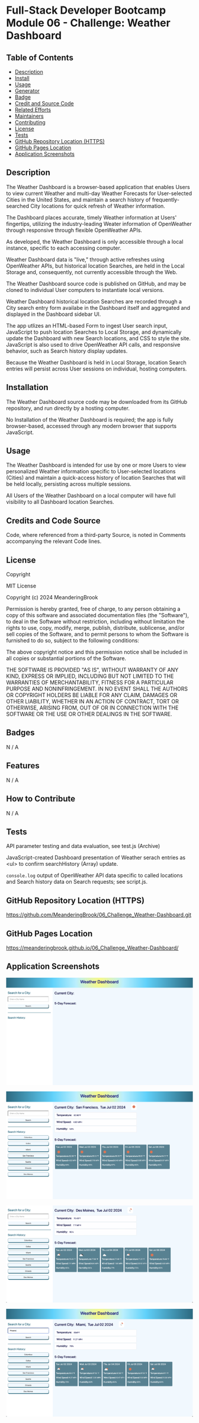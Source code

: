 # Full-Stack Developer Bootcamp Module 06 - Challenge: Weather Dashboard

## Table of Contents

- [Description](#description)
- [Install](#install)
- [Usage](#usage)
- [Generator](#generator)
- [Badge](#badge)
- [Credit and Source Code](#credits-and-code-source)
- [Related Efforts](#related-efforts)
- [Maintainers](#maintainers)
- [Contributing](#contributing)
- [License](#license)
- [Tests](#tests)
- [GitHub Repository Location (HTTPS)](#github-repository-location-https)
- [GitHub Pages Location](#github-pages-location)
- [Application Screenshots](#application-screenshots) 


## Description

The Weather Dashboard is a browser-based application that enables Users to view current Weather and multi-day Weather Forecasts for User-selected Cities in the United States, and maintain a search history of frequently-searched City locations for quick refresh of Weather information.

The Dashboard places accurate, timely Weather information at Users' fingertips, utilizing the industry-leading Weater information of OpenWeather through responsive through flexible OpenWeather APIs.

As developed, the Weather Dashboard is only accessible through a local instance, specific to each accessing computer.

Weather Dashboard data is "live," through active refreshes using OpenWeather APIs, but historical location Searches, are held in the Local Storage and, consequently, not currently accessible through the Web.

The Weather Dashboard source code is published on GitHub, and may be cloned to individual User computers to instantiate local versions.

Weather Dashboard historical location Searches are recorded through a City search entry form availabe in the Dashboard itself and aggregated and displayed in the Dashboard sidebar UI.

The app utlizes an HTML-based Form to ingest User search input, JavaScript to push location Searches to Local Storage, and dynamically update the Dashboard with new Search locations, and CSS to style the site. JavaScript is also used to drive OpenWeather API calls, and responsive behavior, such as Search history display updates.

Because the Weather Dashboard is held in Local Storage, location Search entries will persist across User sessions on individual, hosting computers.


## Installation

The Weather Dashboard source code may be downloaded from its GitHub repository, and run directly by a hosting computer.

No Installation of the Weather Dashboard is required; the app is fully browser-based, accessed through any modern browser that supports JavaScript.


## Usage

The Weather Dashboard is intended for use by one or more Users to view personalized Weather information specific to User-selected locations (Cities) and maintain a quick-access history of location Searches that will be held locally, persisting across multiple sessions. 

All Users of the Weather Dashboard on a local computer will have full visibility to all Dashboard location Searches.


## Credits and Code Source

Code, where referenced from a third-party Source, is noted in Comments accompanying the relevant Code lines.


## License

Copyright <YEAR> <COPYRIGHT Chris Milazzo>


MIT License

Copyright (c) 2024 MeanderingBrook

Permission is hereby granted, free of charge, to any person obtaining a copy
of this software and associated documentation files (the "Software"), to deal
in the Software without restriction, including without limitation the rights
to use, copy, modify, merge, publish, distribute, sublicense, and/or sell
copies of the Software, and to permit persons to whom the Software is
furnished to do so, subject to the following conditions:

The above copyright notice and this permission notice shall be included in all
copies or substantial portions of the Software.

THE SOFTWARE IS PROVIDED "AS IS", WITHOUT WARRANTY OF ANY KIND, EXPRESS OR
IMPLIED, INCLUDING BUT NOT LIMITED TO THE WARRANTIES OF MERCHANTABILITY,
FITNESS FOR A PARTICULAR PURPOSE AND NONINFRINGEMENT. IN NO EVENT SHALL THE
AUTHORS OR COPYRIGHT HOLDERS BE LIABLE FOR ANY CLAIM, DAMAGES OR OTHER
LIABILITY, WHETHER IN AN ACTION OF CONTRACT, TORT OR OTHERWISE, ARISING FROM,
OUT OF OR IN CONNECTION WITH THE SOFTWARE OR THE USE OR OTHER DEALINGS IN THE
SOFTWARE.


## Badges

N / A


## Features

N / A


## How to Contribute

N / A


## Tests

API parameter testing and data evaluation, see test.js (Archive)

JavaScript-created Dashboard presentation of Weather serach entries as &lt;ul&gt; to confirm searchHistory (Array) update.

`console.log` output of OpenWeather API data specific to called locations and Search history data on Search requests; see script.js.


## GitHub Repository Location (HTTPS)

https://github.com/MeanderingBrook/06_Challenge_Weather-Dashboard.git


## GitHub Pages Location

https://meanderingbrook.github.io/06_Challenge_Weather-Dashboard/


## Application Screenshots

![Weather Dashboard: Empty Dashboard Screenshot](./assets/images/Weather-Dashboard_Empty-Dashboard_Screenshot.png?raw=true "Weather Dashboard: Empty Dashboard")

![Weather Dashboard: Populated Dashboard Screenshot 01 - San Francisco](./assets/images/Weather-Dashboard_Populated-Dashboard_Screenshot-01.png?raw=true "Weather Dashboard: Populated Dashboard  - San Francisco")

![Weather Dashboard: Populated Dashboard Screenshot 02 - Des Moines](./assets/images/Weather-Dashboard_Populated-Dashboard_Screenshot-02.png?raw=true "Weather Dashboard: Populated Dashboard  - Des Moines")

![Weather Dashboard: Populated Dashboard Screenshot 03 - Miami](./assets/images/Weather-Dashboard_Populated-Dashboard_Screenshot-03.png "Weather Dashboard: Populated Dashboard  - Miami")